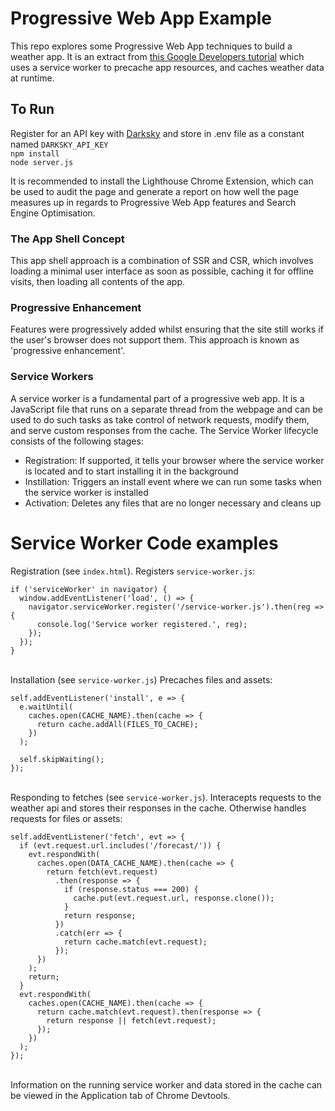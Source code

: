 # Progressive Web App Example

This repo explores some Progressive Web App techniques to build a weather app.
It is an extract from [this Google Developers tutorial][codelab] which uses a service
worker to precache app resources, and caches weather data at runtime.

## To Run

Register for an API key with [Darksky][darksky] and store in .env file as a constant named `DARKSKY_API_KEY`    
`npm install`   
`node server.js`   

It is recommended to install the Lighthouse Chrome Extension, which can be used to audit the page and generate
a report on how well the page measures up in regards to Progressive Web App features and Search Engine Optimisation.

[codelab]: https://developers.google.com/web/fundamentals/codelabs/your-first-pwapp/
[darksky]: https://darksky.net/dev

### The App Shell Concept

This app shell approach is a combination of SSR and CSR, which involves loading a minimal user interface as soon as
possible, caching it for offline visits, then loading all contents of the app.

### Progressive Enhancement

Features were progressively added whilst ensuring that the site still works if the user's browser does not support them. This
approach is known as 'progressive enhancement'.

### Service Workers

A service worker is a fundamental part of a progressive web app. It is a JavaScript file that runs on a separate thread from the webpage
and can be used to do such tasks as take control of network requests, modify them, and serve custom responses from the cache. The Service
Worker lifecycle consists of the following stages:

- Registration: If supported, it tells your browser where the service worker is located and to start installing it in the background
- Instillation: Triggers an install event where we can run some tasks when the service worker is installed
- Activation: Deletes any files that are no longer necessary and cleans up

# Service Worker Code examples

Registration (see `index.html`). Registers `service-worker.js`:

```
if ('serviceWorker' in navigator) {
  window.addEventListener('load', () => {
    navigator.serviceWorker.register('/service-worker.js').then(reg => {
      console.log('Service worker registered.', reg);
    });
  });
}
```

\
Installation (see `service-worker.js`) Precaches files and assets:

```
self.addEventListener('install', e => {
  e.waitUntil(
    caches.open(CACHE_NAME).then(cache => {
      return cache.addAll(FILES_TO_CACHE);
    })
  );

  self.skipWaiting();
});
```

\
Responding to fetches (see `service-worker.js`). Interacepts requests to the weather api and
stores their responses in the cache. Otherwise handles requests for files or assets:

```
self.addEventListener('fetch', evt => {
  if (evt.request.url.includes('/forecast/')) {
    evt.respondWith(
      caches.open(DATA_CACHE_NAME).then(cache => {
        return fetch(evt.request)
          .then(response => {
            if (response.status === 200) {
              cache.put(evt.request.url, response.clone());
            }
            return response;
          })
          .catch(err => {
            return cache.match(evt.request);
          });
      })
    );
    return;
  }
  evt.respondWith(
    caches.open(CACHE_NAME).then(cache => {
      return cache.match(evt.request).then(response => {
        return response || fetch(evt.request);
      });
    })
  );
});
```
\
Information on the running service worker and data stored in the cache can be viewed in the Application tab of Chrome Devtools.
  
